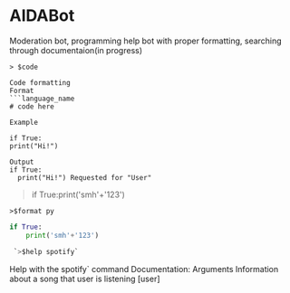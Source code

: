 # AIDABot

Moderation bot, programming help bot with proper formatting, searching through documentaion(in progress)


`> $code`

```
Code formatting
Format
```language_name
# code here

Example

if True:
print("Hi!")

Output 
if True: 
  print("Hi!") Requested for "User"
```

> if True:print('smh'+'123')


`>$format py`
```py
if True:
    print('smh'+'123')

 `>$help spotify`
```
Help with the spotify` command
Documentation: 										Arguments
Information about a song that user is listening 	   [user]
```

